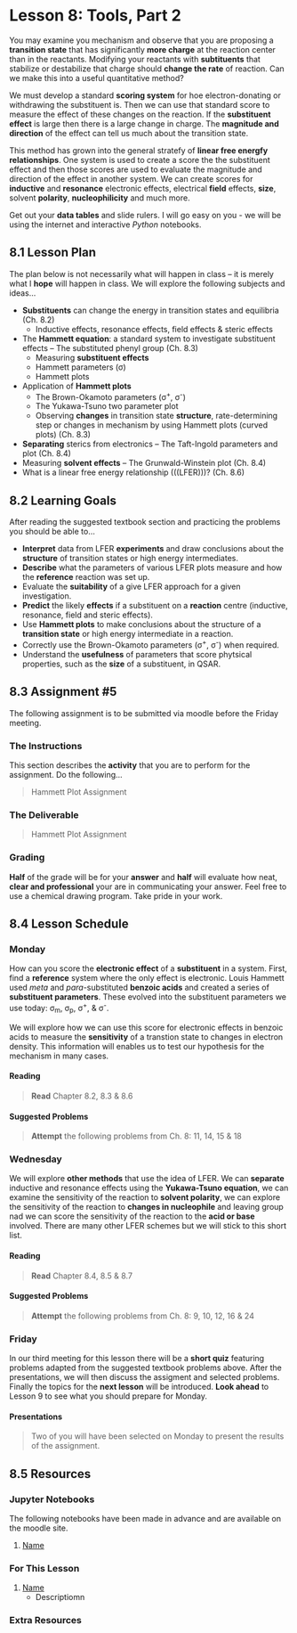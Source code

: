 # Lesson 8: Tools, Part 2

You may examine you mechanism and observe that you are proposing a **transition state** that has significantly **more charge** at the reaction center than in the reactants. Modifying your reactants with **subtituents** that stabilize or destabilize that charge should **change the rate** of reaction. Can we make this into a useful quantitative method?

We must develop a standard **scoring system** for hoe electron-donating or withdrawing the substituent is. Then we can use that standard score to measure the effect of these changes on the reaction. If the **substituent effect** is large then there is a large change in charge. The **magnitude and direction** of the effect can tell us much about the transition state.

This method has grown into the general stratefy of **linear free energfy relationships**. One system is used to create a score the the substituent effect and then those scores are used to evaluate the magnitude and direction of the effect in another system. We can create scores for **inductive** and **resonance** electronic effects, electrical **field** effects, **size**, solvent **polarity**, **nucleophilicity** and much more. 

Get out your **data tables** and slide rulers. I will go easy on you - we will be using the internet and interactive *Python* notebooks.

## 8.1 Lesson Plan
The plan below is not necessarily what will happen in class – it is merely what I **hope** will happen in class. We will explore the following subjects and ideas&hellip;

- **Substituents** can change the energy in transition states and equilibria (Ch. 8.2)
    - Inductive effects, resonance effects, field effects & steric effects
- The **Hammett equation**: a standard system to investigate substituent effects 
    – The substituted phenyl group (Ch. 8.3)
    - Measuring **substituent effects**
    - Hammett parameters (&sigma;)
    - Hammett plots
- Application of **Hammett plots**
    - The Brown-Okamoto parameters (&sigma;<sup>+</sup>, &sigma;<sup>-</sup>)
    - The Yukawa-Tsuno two parameter plot
    - Observing **changes** in transition state **structure**, rate-determining step or changes in mechanism by using Hammett plots (curved plots) (Ch. 8.3)
- **Separating** sterics from electronics
    – The Taft-Ingold parameters and plot (Ch. 8.4)
- Measuring **solvent effects**
    – The Grunwald-Winstein plot (Ch. 8.4)
- What is a linear free energy relationship (((LFER)))? (Ch. 8.6)

## 8.2 Learning Goals
After reading the suggested textbook section and practicing the problems you should be able to&hellip;

- **Interpret** data from LFER **experiments** and draw conclusions about the **structure** of transition states or high energy intermediates.
- **Describe** what the parameters of various LFER plots measure and how the **reference** reaction was set up.
- Evaluate the **suitability** of a give LFER approach for a given investigation.
- **Predict** the likely **effects** if a substituent on a **reaction** centre (inductive, resonance, field and steric effects).
- Use **Hammett plots** to make conclusions about the structure of a **transition state** or high energy intermediate in a reaction.
- Correctly use the Brown-Okamoto parameters (&sigma;<sup>+</sup>, &sigma;<sup>-</sup>) when required.
- Understand the **usefulness** of parameters that score phytsical properties, such as the **size** of a substituent, in QSAR.

## 8.3 Assignment \#5

The following assignment is to be submitted via moodle before the Friday meeting.

### The Instructions
This section describes the **activity** that you are to perform for the assignment. Do the following&hellip;

> Hammett Plot Assignment

### The Deliverable

> Hammett Plot Assignment

### Grading
**Half** of the grade will be for your **answer** and **half** will evaluate how neat, **clear and professional** your are in communicating your answer. Feel free to use a chemical drawing program. Take pride in your work.

## 8.4 Lesson Schedule

### Monday 

How can you score the **electronic effect** of a **substituent** in a system. First, find a **reference** system where the only effect is electronic. Louis Hammett used *meta* and *para*-substituted **benzoic acids** and created a series of **substituent parameters**. These evolved into the substituent parameters we use today: &sigma;<sub>m</sub>, &sigma;<sub>p</sub>, &sigma;<sup>+</sup>, \& &sigma;<sup>-</sup>.

We will explore how we can use this score for electronic effects in benzoic acids to measure the **sensitivity** of a transtion state to changes in electron density. This information will enables us to test our hypothesis for the mechanism in many cases.

#### Reading

> **Read** Chapter 8.2, 8.3 & 8.6

#### Suggested Problems

> **Attempt** the following problems from Ch. 8: 11, 14, 15 & 18

### Wednesday

We will explore **other methods** that use the idea of LFER. We can **separate** inductive and resonance effects using the **Yukawa-Tsuno equation**, we can examine the sensitivity of the reaction to **solvent polarity**, we can explore the sensitivity of the reaction to **changes in nucleophile** and leaving group nad we can score the sensitivity of the reaction to the **acid or base** involved. There are many other LFER schemes but we will stick to this short list.

#### Reading

> **Read** Chapter 8.4, 8.5 & 8.7

#### Suggested Problems

> **Attempt** the following problems from Ch. 8: 9, 10, 12, 16 & 24

### Friday

In our third meeting for this lesson there will be a **short quiz** featuring problems adapted from the suggested textbook problems above. After the presentations, we will then discuss the assigment and selected problems. Finally the topics for the **next lesson** will be introduced. **Look ahead** to Lesson 9 to see what you should prepare for Monday. 

#### Presentations

> Two of you will have been selected on Monday to present the results of the assignment. 

## 8.5 Resources

### Jupyter Notebooks

The following notebooks have been made in advance and are available on the moodle site.

1. [Name](Resource_Moodle_Link.md)


### For This Lesson

1. [Name](Resource_Moodle_Link.md) 
    - Descriptiomn

### Extra Resources











